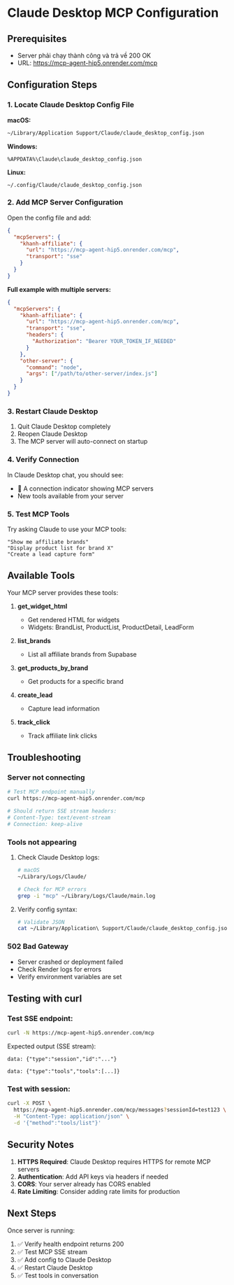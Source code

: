 # Claude Desktop MCP Configuration

## Prerequisites
- Server phải chạy thành công và trả về 200 OK
- URL: https://mcp-agent-hip5.onrender.com/mcp

## Configuration Steps

### 1. Locate Claude Desktop Config File

**macOS:**
```bash
~/Library/Application Support/Claude/claude_desktop_config.json
```

**Windows:**
```
%APPDATA%\Claude\claude_desktop_config.json
```

**Linux:**
```
~/.config/Claude/claude_desktop_config.json
```

### 2. Add MCP Server Configuration

Open the config file and add:

```json
{
  "mcpServers": {
    "khanh-affiliate": {
      "url": "https://mcp-agent-hip5.onrender.com/mcp",
      "transport": "sse"
    }
  }
}
```

**Full example with multiple servers:**
```json
{
  "mcpServers": {
    "khanh-affiliate": {
      "url": "https://mcp-agent-hip5.onrender.com/mcp",
      "transport": "sse",
      "headers": {
        "Authorization": "Bearer YOUR_TOKEN_IF_NEEDED"
      }
    },
    "other-server": {
      "command": "node",
      "args": ["/path/to/other-server/index.js"]
    }
  }
}
```

### 3. Restart Claude Desktop

1. Quit Claude Desktop completely
2. Reopen Claude Desktop
3. The MCP server will auto-connect on startup

### 4. Verify Connection

In Claude Desktop chat, you should see:
- 🔌 A connection indicator showing MCP servers
- New tools available from your server

### 5. Test MCP Tools

Try asking Claude to use your MCP tools:

```
"Show me affiliate brands"
"Display product list for brand X"
"Create a lead capture form"
```

## Available Tools

Your MCP server provides these tools:

1. **get_widget_html**
   - Get rendered HTML for widgets
   - Widgets: BrandList, ProductList, ProductDetail, LeadForm

2. **list_brands**
   - List all affiliate brands from Supabase

3. **get_products_by_brand**
   - Get products for a specific brand

4. **create_lead**
   - Capture lead information

5. **track_click**
   - Track affiliate link clicks

## Troubleshooting

### Server not connecting
```bash
# Test MCP endpoint manually
curl https://mcp-agent-hip5.onrender.com/mcp

# Should return SSE stream headers:
# Content-Type: text/event-stream
# Connection: keep-alive
```

### Tools not appearing
1. Check Claude Desktop logs:
   ```bash
   # macOS
   ~/Library/Logs/Claude/

   # Check for MCP errors
   grep -i "mcp" ~/Library/Logs/Claude/main.log
   ```

2. Verify config syntax:
   ```bash
   # Validate JSON
   cat ~/Library/Application\ Support/Claude/claude_desktop_config.json | python -m json.tool
   ```

### 502 Bad Gateway
- Server crashed or deployment failed
- Check Render logs for errors
- Verify environment variables are set

## Testing with curl

### Test SSE endpoint:
```bash
curl -N https://mcp-agent-hip5.onrender.com/mcp
```

Expected output (SSE stream):
```
data: {"type":"session","id":"..."}

data: {"type":"tools","tools":[...]}
```

### Test with session:
```bash
curl -X POST \
  https://mcp-agent-hip5.onrender.com/mcp/messages?sessionId=test123 \
  -H "Content-Type: application/json" \
  -d '{"method":"tools/list"}'
```

## Security Notes

1. **HTTPS Required**: Claude Desktop requires HTTPS for remote MCP servers
2. **Authentication**: Add API keys via headers if needed
3. **CORS**: Your server already has CORS enabled
4. **Rate Limiting**: Consider adding rate limits for production

## Next Steps

Once server is running:
1. ✅ Verify health endpoint returns 200
2. ✅ Test MCP SSE stream
3. ✅ Add config to Claude Desktop
4. ✅ Restart Claude Desktop
5. ✅ Test tools in conversation
